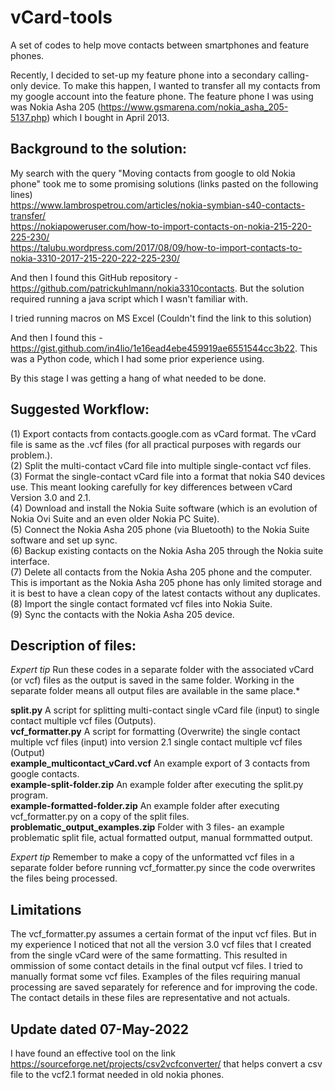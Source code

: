 # vCard-tools
A set of codes to help move contacts between smartphones and feature phones.  

Recently, I decided to set-up my feature phone into a secondary calling-only device. To make this happen, I wanted to transfer all my contacts from my google account into the feature phone. The feature phone I was using was Nokia Asha 205 (https://www.gsmarena.com/nokia_asha_205-5137.php) which I bought in April 2013.  

## Background to the solution:

My search with the query "Moving contacts from google to old Nokia phone" took me to some promising solutions (links pasted on the following lines)  
https://www.lambrospetrou.com/articles/nokia-symbian-s40-contacts-transfer/  
https://nokiapoweruser.com/how-to-import-contacts-on-nokia-215-220-225-230/   
https://talubu.wordpress.com/2017/08/09/how-to-import-contacts-to-nokia-3310-2017-215-220-222-225-230/  

And then I found this GitHub repository - https://github.com/patrickuhlmann/nokia3310contacts. But the solution required running a java script which I wasn't familiar with.

I tried running macros on MS Excel (Couldn't find the link to this solution)

And then I found this - https://gist.github.com/in4lio/1e16ead4ebe459919ae6551544cc3b22. This was a Python code, which I had some prior experience using.

By this stage I was getting a hang of what needed to be done.

## Suggested Workflow:  

(1) Export contacts from contacts.google.com as vCard format. The vCard file is same as the .vcf files (for all practical purposes with regards our problem.).  
(2) Split the multi-contact vCard file into multiple single-contact vcf files.  
(3) Format the single-contact vCard file into a format that nokia S40 devices use. This meant looking carefully for key differences between vCard Version 3.0 and 2.1.  
(4) Download and install the Nokia Suite software (which is an evolution of Nokia Ovi Suite and an even older Nokia PC Suite).  
(5) Connect the Nokia Asha 205 phone (via Bluetooth) to the Nokia Suite software and set up sync.  
(6) Backup existing contacts on the Nokia Asha 205 through the Nokia suite interface.  
(7) Delete all contacts from the Nokia Asha 205 phone and the computer. This is important as the Nokia Asha 205 phone has only limited storage and it is best to have a clean copy of the latest contacts without any duplicates.  
(8) Import the single contact formated vcf files into Nokia Suite.  
(9) Sync the contacts with the Nokia Asha 205 device.    

## Description of files:
*Expert tip* Run these codes in a separate folder with the associated vCard (or vcf) files as the output is saved in the same folder. Working in the separate folder means all output files are available in the same place.*  

**split.py** A script for splitting multi-contact single vCard file (input) to single contact multiple vcf files (Outputs).  
**vcf_formatter.py** A script for formatting (Overwrite) the single contact multiple vcf files (input) into version 2.1 single contact multiple vcf files (Output)  
**example_multicontact_vCard.vcf** An example export of 3 contacts from google contacts.   
**example-split-folder.zip** An example folder after executing the split.py program.  
**example-formatted-folder.zip** An example folder after executing vcf_formatter.py on a copy of the split files.  
**problematic_output_examples.zip** Folder with 3 files- an example problematic split file, actual formatted output, manual formmatted output.  
 
*Expert tip* Remember to make a copy of the unformatted vcf files in a separate folder before running vcf_formatter.py since the code overwrites the files being processed.

## Limitations
The vcf_formatter.py assumes a certain format of the input vcf files. But in my experience I noticed that not all the version 3.0 vcf files that I created from the single vCard were of the same formatting. This resulted in ommission of some contact details in the final output vcf files. I tried to manually format some vcf files. Examples of the files requiring manual processing are saved separately for reference and for improving the code. The contact details in these files are representative and not actuals.

## Update dated 07-May-2022
I have found an effective tool on the link https://sourceforge.net/projects/csv2vcfconverter/ that helps convert a csv file to the vcf2.1 format needed in old nokia phones.
